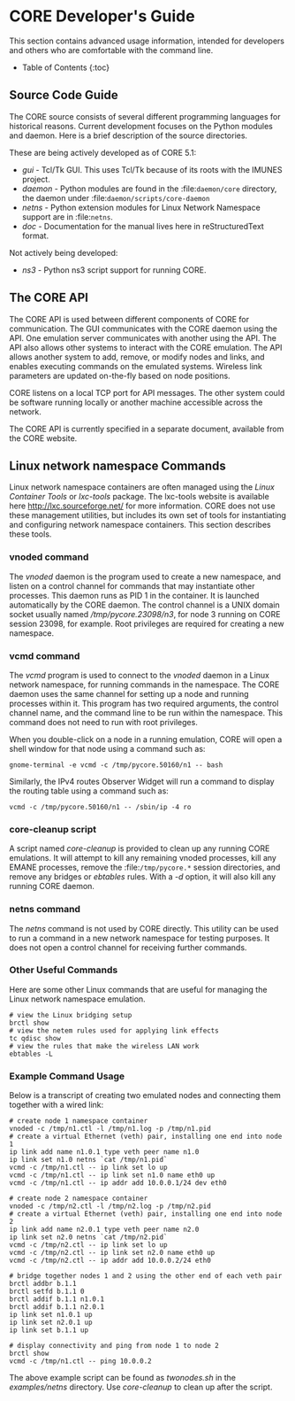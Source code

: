 # CORE Developer's Guide

This section contains advanced usage information, intended for developers and others who are comfortable with the command line.

* Table of Contents
{:toc}

## Source Code Guide

The CORE source consists of several different programming languages for historical reasons. Current development focuses on the Python modules and daemon. Here is a brief description of the source directories.

These are being actively developed as of CORE 5.1:

* *gui* - Tcl/Tk GUI. This uses Tcl/Tk because of its roots with the IMUNES
  project.
* *daemon* - Python modules are found in the :file:`daemon/core` directory, the
  daemon under :file:`daemon/scripts/core-daemon`
* *netns* - Python extension modules for Linux Network Namespace support are in :file:`netns`.
* *doc* - Documentation for the manual lives here in reStructuredText format.

Not actively being developed:

* *ns3* - Python ns3 script support for running CORE.

## The CORE API

The CORE API is used between different components of CORE for communication. The GUI communicates with the CORE daemon using the API. One emulation server communicates with another using the API. The API also allows other systems to interact with the CORE emulation. The API allows another system to add, remove, or modify nodes and links, and enables executing commands on the emulated systems. Wireless link parameters are updated on-the-fly based on node positions.

CORE listens on a local TCP port for API messages. The other system could be software running locally or another machine accessible across the network.

The CORE API is currently specified in a separate document, available from the CORE website.

## Linux network namespace Commands

Linux network namespace containers are often managed using the *Linux Container Tools* or *lxc-tools* package. The lxc-tools website is available here http://lxc.sourceforge.net/ for more information.  CORE does not use these management utilities, but includes its own set of tools for instantiating and configuring network namespace containers. This section describes these tools.

### vnoded command

The *vnoded* daemon is the program used to create a new namespace, and listen on a control channel for commands that may instantiate other processes. This daemon runs as PID 1 in the container. It is launched automatically by the CORE daemon. The control channel is a UNIX domain socket usually named */tmp/pycore.23098/n3*, for node 3 running on CORE session 23098, for example. Root privileges are required for creating a new namespace.

### vcmd command

The *vcmd* program is used to connect to the *vnoded* daemon in a Linux network namespace, for running commands in the namespace. The CORE daemon uses the same channel for setting up a node and running processes within it. This program has two required arguments, the control channel name, and the command line to be run within the namespace. This command does not need to run with root privileges.

When you double-click on a node in a running emulation, CORE will open a shell window for that node using a command such as:

```shell
gnome-terminal -e vcmd -c /tmp/pycore.50160/n1 -- bash
```

Similarly, the IPv4 routes Observer Widget will run a command to display the routing table using a command such as:

```shell
vcmd -c /tmp/pycore.50160/n1 -- /sbin/ip -4 ro
```

### core-cleanup script

A script named *core-cleanup* is provided to clean up any running CORE emulations. It will attempt to kill any remaining vnoded processes, kill any EMANE processes, remove the :file:`/tmp/pycore.*` session directories, and remove any bridges or *ebtables* rules.  With a *-d* option, it will also kill any running CORE daemon.

### netns command

The *netns* command is not used by CORE directly. This utility can be used to run a command in a new network namespace for testing purposes. It does not open a control channel for receiving further commands.

### Other Useful Commands

Here are some other Linux commands that are useful for managing the Linux network namespace emulation.

```shell
# view the Linux bridging setup
brctl show
# view the netem rules used for applying link effects
tc qdisc show
# view the rules that make the wireless LAN work
ebtables -L
```

### Example Command Usage

Below is a transcript of creating two emulated nodes and connecting them together with a wired link:

```shell
# create node 1 namespace container
vnoded -c /tmp/n1.ctl -l /tmp/n1.log -p /tmp/n1.pid
# create a virtual Ethernet (veth) pair, installing one end into node 1
ip link add name n1.0.1 type veth peer name n1.0
ip link set n1.0 netns `cat /tmp/n1.pid`
vcmd -c /tmp/n1.ctl -- ip link set lo up
vcmd -c /tmp/n1.ctl -- ip link set n1.0 name eth0 up
vcmd -c /tmp/n1.ctl -- ip addr add 10.0.0.1/24 dev eth0

# create node 2 namespace container
vnoded -c /tmp/n2.ctl -l /tmp/n2.log -p /tmp/n2.pid
# create a virtual Ethernet (veth) pair, installing one end into node 2
ip link add name n2.0.1 type veth peer name n2.0
ip link set n2.0 netns `cat /tmp/n2.pid`
vcmd -c /tmp/n2.ctl -- ip link set lo up
vcmd -c /tmp/n2.ctl -- ip link set n2.0 name eth0 up
vcmd -c /tmp/n2.ctl -- ip addr add 10.0.0.2/24 eth0

# bridge together nodes 1 and 2 using the other end of each veth pair
brctl addbr b.1.1
brctl setfd b.1.1 0
brctl addif b.1.1 n1.0.1
brctl addif b.1.1 n2.0.1
ip link set n1.0.1 up
ip link set n2.0.1 up
ip link set b.1.1 up

# display connectivity and ping from node 1 to node 2
brctl show
vcmd -c /tmp/n1.ctl -- ping 10.0.0.2
```

The above example script can be found as *twonodes.sh* in the *examples/netns* directory. Use *core-cleanup* to clean up after the script.
